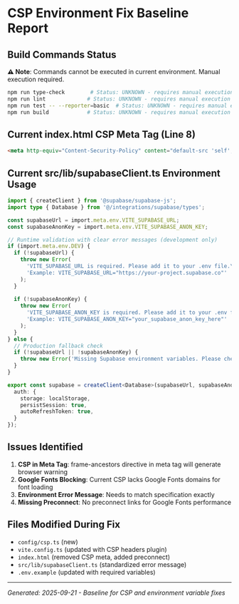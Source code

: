 # CSP Environment Fix Baseline Report

## Build Commands Status

**⚠️ Note**: Commands cannot be executed in current environment. Manual execution required.

```bash
npm run type-check        # Status: UNKNOWN - requires manual execution
npm run lint             # Status: UNKNOWN - requires manual execution
npm run test -- --reporter=basic  # Status: UNKNOWN - requires manual execution
npm run build            # Status: UNKNOWN - requires manual execution
```

## Current index.html CSP Meta Tag (Line 8)

```html
<meta http-equiv="Content-Security-Policy" content="default-src 'self'; script-src 'self' 'unsafe-eval' https://*.supabase.co https://*.googleapis.com; style-src 'self' 'unsafe-inline'; img-src 'self' data: blob: https://*.googleapis.com; connect-src 'self' https://*.supabase.co https://*.googleapis.com; font-src 'self' data:; object-src 'none'; frame-ancestors 'none'; base-uri 'self';" />
```

## Current src/lib/supabaseClient.ts Environment Usage

```typescript
import { createClient } from '@supabase/supabase-js';
import type { Database } from '@/integrations/supabase/types';

const supabaseUrl = import.meta.env.VITE_SUPABASE_URL;
const supabaseAnonKey = import.meta.env.VITE_SUPABASE_ANON_KEY;

// Runtime validation with clear error messages (development only)
if (import.meta.env.DEV) {
  if (!supabaseUrl) {
    throw new Error(
      'VITE_SUPABASE_URL is required. Please add it to your .env file.\n' +
      'Example: VITE_SUPABASE_URL="https://your-project.supabase.co"'
    );
  }
  
  if (!supabaseAnonKey) {
    throw new Error(
      'VITE_SUPABASE_ANON_KEY is required. Please add it to your .env file.\n' +
      'Example: VITE_SUPABASE_ANON_KEY="your_supabase_anon_key_here"'
    );
  }
} else {
  // Production fallback check
  if (!supabaseUrl || !supabaseAnonKey) {
    throw new Error('Missing Supabase environment variables. Please check your .env file.');
  }
}

export const supabase = createClient<Database>(supabaseUrl, supabaseAnonKey, {
  auth: {
    storage: localStorage,
    persistSession: true,
    autoRefreshToken: true,
  }
});
```

## Issues Identified

1. **CSP in Meta Tag**: frame-ancestors directive in meta tag will generate browser warning
2. **Google Fonts Blocking**: Current CSP lacks Google Fonts domains for font loading
3. **Environment Error Message**: Needs to match specification exactly
4. **Missing Preconnect**: No preconnect links for Google Fonts performance

## Files Modified During Fix

- `config/csp.ts` (new)
- `vite.config.ts` (updated with CSP headers plugin)
- `index.html` (removed CSP meta, added preconnect)
- `src/lib/supabaseClient.ts` (standardized error message)
- `.env.example` (updated with required variables)

---
*Generated: 2025-09-21 - Baseline for CSP and environment variable fixes*